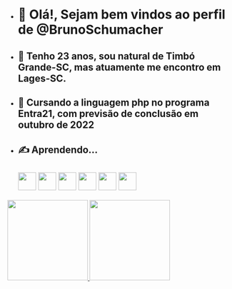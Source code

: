 - <h1>👋 Olá!, Sejam bem vindos ao perfil de @BrunoSchumacher
- <h2>🧑‍ Tenho 23 anos, sou natural de Timbó Grande-SC, mas atuamente me encontro em Lages-SC.
- <h2>👀 Cursando a linguagem php no programa Entra21, com previsão de conclusão em outubro de 2022
- <h2>✍️ Aprendendo...
  
   <h2> <img src="https://cdn.jsdelivr.net/gh/devicons/devicon/icons/php/php-original.svg" width="40" height="40"/>
   <img src="https://cdn.jsdelivr.net/gh/devicons/devicon/icons/laravel/laravel-plain.svg" width="40" height="40"/>
   <img src="https://cdn.jsdelivr.net/gh/devicons/devicon/icons/github/github-original-wordmark.svg" width="40" height="40"/>
   <img src="https://cdn.jsdelivr.net/gh/devicons/devicon/icons/git/git-original.svg" width="40" height="40"/>
   <img src="https://cdn.jsdelivr.net/gh/devicons/devicon/icons/vscode/vscode-original.svg" width="40" height="40"/>
   <img src="https://cdn.jsdelivr.net/gh/devicons/devicon/icons/trello/trello-plain-wordmark.svg" width="40" height="40"/>
     
     
 <div>
<a href="https://github.com/BrunoSchumacher">
<img height="180em" src="https://github-readme-stats.vercel.app/api/top-langs/?username=BrunoSchumacher&layout=compact&langs_count=7&theme=dracula"/>
<img height="180em" src="https://github-readme-stats.vercel.app/api?username=BrunoSchumacher&show_icons=true&theme=dracula&include_all_commits=true&count_private=true"/>
</div>

  
  

<!---
BrunoSchumacher/BrunoSchumacher is a ✨ special ✨ repository because its `README.md` (this file) appears on your GitHub profile.
You can click the Preview link to take a look at your changes.
--->
